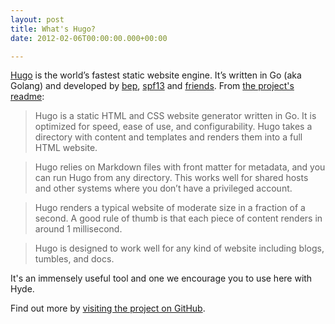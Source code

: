 ```yaml
---
layout: post
title: What's Hugo?
date: 2012-02-06T00:00:00.000+00:00

---
```

[Hugo](http://jekyllrb.com) is the world’s fastest static website engine. It’s written in Go (aka Golang) and developed by [bep](https://github.com/bep), [spf13](https://github.com/spf13) and [friends](https://github.com/gohugoio/hugo/graphs/contributors). From [the project's readme](https://github.com/gohugoio/hugo/blob/master/README.md):

>Hugo is a static HTML and CSS website generator written in Go. It is optimized for speed, ease of use, and configurability. Hugo takes a directory with content and templates and renders them into a full HTML website.

>Hugo relies on Markdown files with front matter for metadata, and you can run Hugo from any directory. This works well for shared hosts and other systems where you don’t have a privileged account.

>Hugo renders a typical website of moderate size in a fraction of a second. A good rule of thumb is that each piece of content renders in around 1 millisecond.

>Hugo is designed to work well for any kind of website including blogs, tumbles, and docs.

It's an immensely useful tool and one we encourage you to use here with Hyde.

Find out more by [visiting the project on GitHub](https://github.com/gohugoio/hugo).